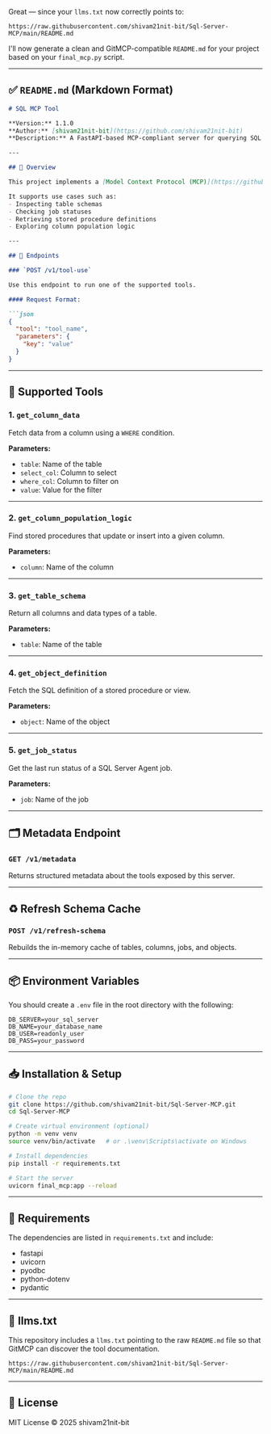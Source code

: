 Great — since your `llms.txt` now correctly points to:

```
https://raw.githubusercontent.com/shivam21nit-bit/Sql-Server-MCP/main/README.md
```

I'll now generate a clean and GitMCP-compatible `README.md` for your project based on your `final_mcp.py` script.

---

## ✅ `README.md` (Markdown Format)

````markdown
# SQL MCP Tool

**Version:** 1.1.0  
**Author:** [shivam21nit-bit](https://github.com/shivam21nit-bit)  
**Description:** A FastAPI-based MCP-compliant server for querying SQL Server metadata.

---

## 🧩 Overview

This project implements a [Model Context Protocol (MCP)](https://github.com/modelcontextprotocol) server to expose structured metadata from a SQL Server instance using a set of well-defined tools.

It supports use cases such as:
- Inspecting table schemas
- Checking job statuses
- Retrieving stored procedure definitions
- Exploring column population logic

---

## 🚀 Endpoints

### `POST /v1/tool-use`

Use this endpoint to run one of the supported tools.

#### Request Format:

```json
{
  "tool": "tool_name",
  "parameters": {
    "key": "value"
  }
}
````

---

## 🔧 Supported Tools

### 1. `get_column_data`

Fetch data from a column using a `WHERE` condition.

**Parameters:**

* `table`: Name of the table
* `select_col`: Column to select
* `where_col`: Column to filter on
* `value`: Value for the filter

---

### 2. `get_column_population_logic`

Find stored procedures that update or insert into a given column.

**Parameters:**

* `column`: Name of the column

---

### 3. `get_table_schema`

Return all columns and data types of a table.

**Parameters:**

* `table`: Name of the table

---

### 4. `get_object_definition`

Fetch the SQL definition of a stored procedure or view.

**Parameters:**

* `object`: Name of the object

---

### 5. `get_job_status`

Get the last run status of a SQL Server Agent job.

**Parameters:**

* `job`: Name of the job

---

## 🗂️ Metadata Endpoint

### `GET /v1/metadata`

Returns structured metadata about the tools exposed by this server.

---

## ♻️ Refresh Schema Cache

### `POST /v1/refresh-schema`

Rebuilds the in-memory cache of tables, columns, jobs, and objects.

---

## 📦 Environment Variables

You should create a `.env` file in the root directory with the following:

```env
DB_SERVER=your_sql_server
DB_NAME=your_database_name
DB_USER=readonly_user
DB_PASS=your_password
```

---

## 📥 Installation & Setup

```bash
# Clone the repo
git clone https://github.com/shivam21nit-bit/Sql-Server-MCP.git
cd Sql-Server-MCP

# Create virtual environment (optional)
python -m venv venv
source venv/bin/activate   # or .\venv\Scripts\activate on Windows

# Install dependencies
pip install -r requirements.txt

# Start the server
uvicorn final_mcp:app --reload
```

---

## 📝 Requirements

The dependencies are listed in `requirements.txt` and include:

* fastapi
* uvicorn
* pyodbc
* python-dotenv
* pydantic

---

## 🧠 llms.txt

This repository includes a `llms.txt` pointing to the raw `README.md` file so that GitMCP can discover the tool documentation.

```
https://raw.githubusercontent.com/shivam21nit-bit/Sql-Server-MCP/main/README.md
```

---

## 📄 License

MIT License © 2025 shivam21nit-bit

```

